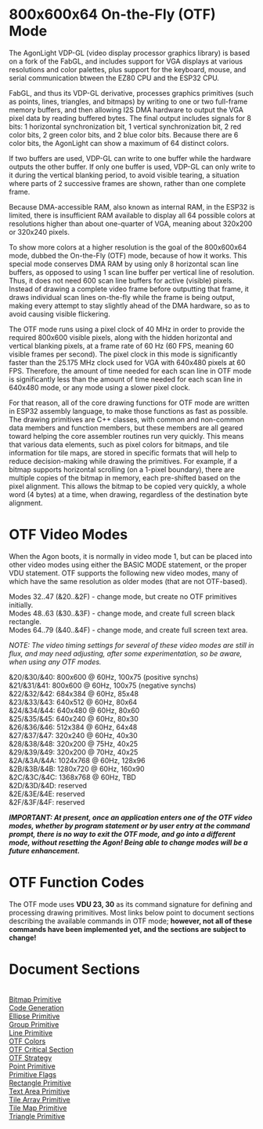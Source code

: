 # 800x600x64 On-the-Fly (OTF) Mode

The AgonLight VDP-GL (video display processor graphics library) is based on a fork of the FabGL, and includes support for VGA displays at various resolutions and color palettes, plus support for the keyboard, mouse, and serial communication btween the EZ80 CPU and the ESP32 CPU.

FabGL, and thus its VDP-GL derivative, processes graphics primitives (such as points, lines, triangles, and bitmaps) by writing to one or two full-frame memory buffers, and then allowing I2S DMA hardware to output the VGA pixel data by reading buffered bytes. The final output includes signals for 8 bits: 1 horizontal synchronization bit, 1 vertical synchronization bit, 2 red color bits, 2 green color bits, and 2 blue color bits. Because there are 6 color bits, the AgonLight can show a maximum of 64 distinct colors.

If two buffers are used, VDP-GL can write to one buffer while the hardware outputs the other buffer. If only one buffer is used, VDP-GL can only write to it during the vertical blanking period, to avoid visible tearing, a situation where parts of 2 successive frames are shown, rather than one complete frame.

Because DMA-accessible RAM, also known as internal RAM, in the ESP32 is limited, there is insufficient RAM available to display all 64 possible colors at resolutions higher than about one-quarter of VGA, meaning about 320x200 or 320x240 pixels.

To show more colors at a higher resolution is the goal of the 800x600x64 mode, dubbed the On-the-Fly (OTF) mode, because of how it works. This special mode conserves DMA RAM by using only 8 horizontal scan line buffers, as opposed to using 1 scan line buffer per vertical line of resolution. Thus, it does not need 600 scan line buffers for active (visible) pixels. Instead of drawing a complete video frame before outputting that frame, it draws individual scan lines on-the-fly while the frame is being output, making every attempt to stay slightly ahead of the DMA hardware, so as to avoid causing visible flickering.

The OTF mode runs using a pixel clock of 40 MHz in order to provide the required 800x600 visible pixels, along with the hidden horizontal and vertical blanking pixels, at a frame rate of 60 Hz
(60 FPS, meaning 60 visible frames per second). The pixel clock in this mode is significantly
faster than the 25.175 MHz clock used for VGA with 640x480 pixels at 60 FPS. Therefore, the amount
of time needed for each scan line in OTF mode is significantly less than the amount of time needed
for each scan line in 640x480 mode, or any mode using a slower pixel clock.

For that reason, all of the core drawing functions for OTF mode are written in ESP32 assembly language,
to make those functions as fast as possible. The drawing primitives are C++ classes, with common
and non-common data members and function members, but these members are all geared toward helping
the core assembler routines run very quickly. This means that various data elements, such as
pixel colors for bitmaps, and tile information for tile maps, are stored in specific formats that
will help to reduce decision-making while drawing the primitives. For example, if a bitmap supports
horizontal scrolling (on a 1-pixel boundary), there are multiple copies of the bitmap in memory,
each pre-shifted based on the pixel alignment. This allows the bitmap to be copied very quickly,
a whole word (4 bytes) at a time, when drawing, regardless of the destination byte alignment.

# OTF Video Modes

When the Agon boots, it is normally in video mode 1, but can be
placed into other video modes using either the BASIC MODE statement, or the proper VDU statement. OTF supports the following new video modes, many of which have the same resolution as older modes (that are not OTF-based).

Modes 32..47 (&20..&2F) - change mode, but create no OTF primitives initially.<br>
Modes 48..63 (&30..&3F) - change mode, and create full screen black rectangle.<br>
Modes 64..79 (&40..&4F) - change mode, and create full screen text area.<br>

<i>NOTE: The video timing settings for several of these
video modes are still in flux, and may need adjusting,
after some experimentation,
so be aware, when using any OTF modes.</i>

&20/&30/&40: 800x600 @ 60Hz, 100x75 (positive synchs)<br>
&21/&31/&41: 800x600 @ 60Hz, 100x75 (negative synchs)<br>
&22/&32/&42: 684x384 @ 60Hz, 85x48<br>
&23/&33/&43: 640x512 @ 60Hz, 80x64<br>
&24/&34/&44: 640x480 @ 60Hz, 80x60<br>
&25/&35/&45: 640x240 @ 60Hz, 80x30<br>
&26/&36/&46: 512x384 @ 60Hz, 64x48<br>
&27/&37/&47: 320x240 @ 60Hz, 40x30<br>
&28/&38/&48: 320x200 @ 75Hz, 40x25<br>
&29/&39/&49: 320x200 @ 70Hz, 40x25<br>
&2A/&3A/&4A: 1024x768 @ 60Hz, 128x96<br>
&2B/&3B/&4B: 1280x720 @ 60Hz, 160x90<br>
&2C/&3C/&4C: 1368x768 @ 60Hz, TBD<br>
&2D/&3D/&4D: reserved<br>
&2E/&3E/&4E: reserved<br>
&2F/&3F/&4F: reserved<br>

<i><b>IMPORTANT: At present, once an application enters one
of the OTF video modes, whether by program statement or by user
entry at the command prompt, there is no way to exit the OTF mode, and go into a different mode, without resetting the Agon!
Being able to change modes will be a future enhancement.</b></i>

# OTF Function Codes

The OTF mode uses <b>VDU 23, 30</b> as its command signature for defining and processing drawing primitives.
Most links below point to document sections describing the available commands in OTF mode;
<b>however, not all of these commands have
been implemented yet, and the sections are subject to change!</b>

# Document Sections

<br>[Bitmap Primitive](otf_bitmap.md)
<br>[Code Generation](otf_code_gen.md)
<br>[Ellipse Primitive](otf_ellipse.md)
<br>[Group Primitive](otf_group.md)
<br>[Line Primitive](otf_line.md)
<br>[OTF Colors](otf_colors.md)
<br>[OTF Critical Section](otf_critical.md)
<br>[OTF Strategy](otf_strategy.md)
<br>[Point Primitive](otf_point.md)
<br>[Primitive Flags](otf_flags.md)
<br>[Rectangle Primitive](otf_rectangle.md)
<br>[Text Area Primitive](otf_text_area.md)
<br>[Tile Array Primitive](otf_tile_array.md)
<br>[Tile Map Primitive](otf_tile_map.md)
<br>[Triangle Primitive](otf_triangle.md)
